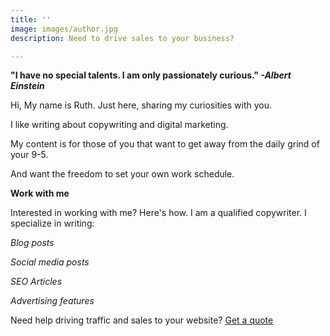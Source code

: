 ```yaml
---
title: ''
image: images/author.jpg
description: Need to drive sales to your business?

---
```

**"I have no special talents. I am only passionately curious." _-Albert Einstein_**

Hi, My name is Ruth. Just here, sharing my curiosities with you. 

I like writing about copywriting and digital marketing.

My content is for those of you that want to get away from the daily grind of your 9-5.

And want the freedom to set your own work schedule.

**Work with me**

Interested in working with me? Here's how. I am a qualified copywriter. I specialize in writing:

_Blog posts_

_Social media posts_

_SEO Articles_

_Advertising features_

Need help driving traffic and sales to your website? [Get a quote](https://www.ruthchernous.com/contact/ "Contact")